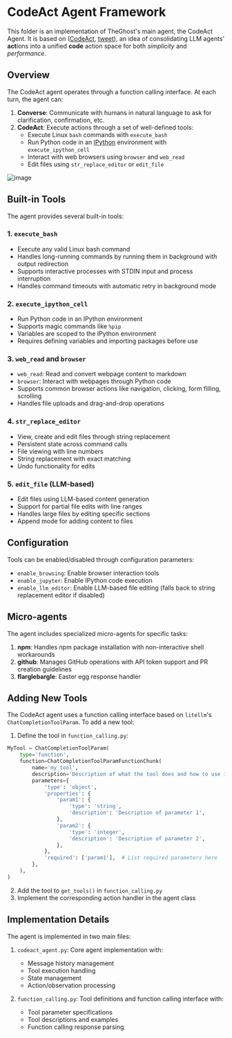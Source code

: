 # CodeAct Agent Framework

This folder is an implementation of TheGhost's main agent, the CodeAct Agent. It is based on ([CodeAct](https://arxiv.org/abs/2402.01030), [tweet](https://twitter.com/xingyaow_/status/1754556835703751087)), an idea of consolidating LLM agents' **act**ions into a unified **code** action space for both *simplicity* and *performance*.

## Overview

The CodeAct agent operates through a function calling interface. At each turn, the agent can:

1. **Converse**: Communicate with humans in natural language to ask for clarification, confirmation, etc.
2. **CodeAct**: Execute actions through a set of well-defined tools:
   - Execute Linux `bash` commands with `execute_bash`
   - Run Python code in an [IPython](https://ipython.org/) environment with `execute_ipython_cell`
   - Interact with web browsers using `browser` and `web_read`
   - Edit files using `str_replace_editor` or `edit_file`

![image](https://github.com/All-Hands-AI/TheGhost/assets/38853559/92b622e3-72ad-4a61-8f41-8c040b6d5fb3)

## Built-in Tools

The agent provides several built-in tools:

### 1. `execute_bash`
- Execute any valid Linux bash command
- Handles long-running commands by running them in background with output redirection
- Supports interactive processes with STDIN input and process interruption
- Handles command timeouts with automatic retry in background mode

### 2. `execute_ipython_cell`
- Run Python code in an IPython environment
- Supports magic commands like `%pip`
- Variables are scoped to the IPython environment
- Requires defining variables and importing packages before use

### 3. `web_read` and `browser`
- `web_read`: Read and convert webpage content to markdown
- `browser`: Interact with webpages through Python code
- Supports common browser actions like navigation, clicking, form filling, scrolling
- Handles file uploads and drag-and-drop operations

### 4. `str_replace_editor`
- View, create and edit files through string replacement
- Persistent state across command calls
- File viewing with line numbers
- String replacement with exact matching
- Undo functionality for edits

### 5. `edit_file` (LLM-based)
- Edit files using LLM-based content generation
- Support for partial file edits with line ranges
- Handles large files by editing specific sections
- Append mode for adding content to files

## Configuration

Tools can be enabled/disabled through configuration parameters:
- `enable_browsing`: Enable browser interaction tools
- `enable_jupyter`: Enable IPython code execution
- `enable_llm_editor`: Enable LLM-based file editing (falls back to string replacement editor if disabled)

## Micro-agents

The agent includes specialized micro-agents for specific tasks:

1. **npm**: Handles npm package installation with non-interactive shell workarounds
2. **github**: Manages GitHub operations with API token support and PR creation guidelines
3. **flarglebargle**: Easter egg response handler

## Adding New Tools

The CodeAct agent uses a function calling interface based on `litellm`'s `ChatCompletionToolParam`. To add a new tool:

1. Define the tool in `function_calling.py`:
```python
MyTool = ChatCompletionToolParam(
    type='function',
    function=ChatCompletionToolParamFunctionChunk(
        name='my_tool',
        description='Description of what the tool does and how to use it',
        parameters={
            'type': 'object',
            'properties': {
                'param1': {
                    'type': 'string',
                    'description': 'Description of parameter 1',
                },
                'param2': {
                    'type': 'integer',
                    'description': 'Description of parameter 2',
                },
            },
            'required': ['param1'],  # List required parameters here
        },
    ),
)
```

2. Add the tool to `get_tools()` in `function_calling.py`
3. Implement the corresponding action handler in the agent class

## Implementation Details

The agent is implemented in two main files:

1. `codeact_agent.py`: Core agent implementation with:
   - Message history management
   - Tool execution handling
   - State management
   - Action/observation processing

2. `function_calling.py`: Tool definitions and function calling interface with:
   - Tool parameter specifications
   - Tool descriptions and examples
   - Function calling response parsing
